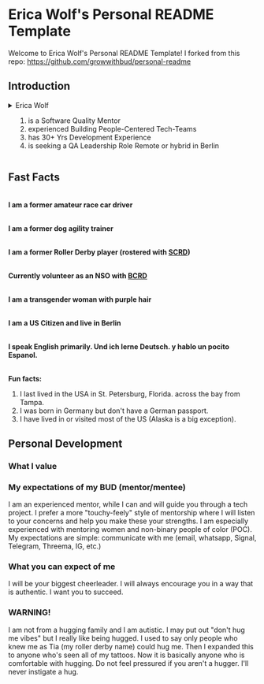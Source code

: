 # Erica Wolf's Personal README Template

Welcome to Erica Wolf's Personal README Template! I forked from this repo: https://github.com/growwithbud/personal-readme

## Introduction


<details>
    <summary>Erica Wolf<ol><li>is a Software Quality Mentor</li><li>experienced Building People-Centered Tech-Teams</li><li>has 30+ Yrs Development Experience</li><li>is seeking a QA Leadership Role Remote or hybrid in Berlin</li></summary>
</details>

## Fast Facts


</br><b>I am a former amateur race car driver</b></br>

</br><b>I am a former dog agility trainer</b></br>

</br><b>I am a former Roller Derby player (rostered with <A HREF="https://www.sunshinerollerderby.com/">SCRD</A>)</b></br>

</br><b>Currently volunteer as an NSO with <A HREF="https://www.bearcityrollerderby.com/">BCRD</A></b></br>

</br><b>I am a transgender woman with purple hair</b></br>

</br><b>I am a US Citizen and live in Berlin</b></br>

</br><b>I speak English primarily. Und ich lerne Deutsch. y hablo un pocito Espanol.</b></br>

</br><b>Fun facts:</b>
  <ol>
      <li>I last lived in the USA in St. Petersburg, Florida. across the bay from Tampa.</li>
      <li>I was born in Germany but don't have a German passport.</li>
      <li>I have lived in or visited most of the US (Alaska is a big exception).</li>
  </ol>

## Personal Development
### What I value

### My expectations of my BUD (mentor/mentee)

I am an experienced mentor, while I can and will guide you through a tech project. I prefer a more "touchy-feely" style of mentorship where I will listen to your concerns and help you make these your strengths. I am especially experienced with mentoring women and non-binary people of color (POC). My expectations are simple: communicate with me (email, whatsapp, Signal, Telegram, Threema, IG, etc.) 

### What you can expect of me

I will be your biggest cheerleader. I will always encourage you in a way that is authentic. I want you to succeed.

### WARNING!

I am not from a hugging family and I am autistic. I may put out "don't hug me vibes" but I really like being hugged. I used to say only people who knew me as Tia (my roller derby name) could hug me. Then I expanded this to anyone who's seen all of my tattoos. Now it is basically anyone who is comfortable with hugging. Do not feel pressured if you aren't a hugger. I'll never instigate a hug.

